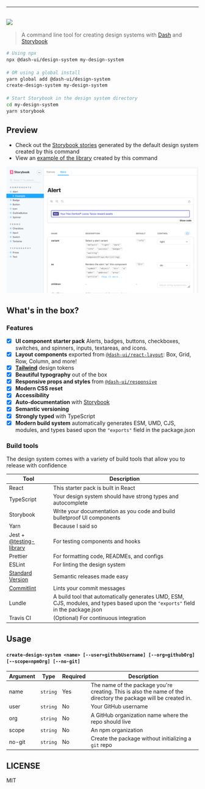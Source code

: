 <hr/>
<br/>
<img src='https://github.com/dash-ui/styles/raw/master/assets/logo.png'/>

> A command line tool for creating design systems with [Dash](https://github.com/dash-ui) and [Storybook](https://github.com/storybookjs)

```sh
# Using npx
npx @dash-ui/design-system my-design-system

# OR using a global install
yarn global add @dash-ui/design-system
create-design-system my-design-system

# Start Storybook in the design system directory
cd my-design-system
yarn storybook
```

## Preview

- Check out the [Storybook stories](https://dash-design-system.now.sh) generated by the default design system created by this command
- View an [example of the library](https://github.com/dash-ui/examples/tree/master/design-system) created by this command

![Storybook preview image](https://raw.githubusercontent.com/dash-ui/design-system/master/assets/storybook-preview.png)

## What's in the box?

### Features

- [x] **UI component starter pack** Alerts, badges, buttons, checkboxes, switches,
      and spinners, inputs, textareas, and icons.
- [x] **Layout components** exported from [`@dash-ui/react-layout`](https://github.com/dash-ui/react-layout):
      Box, Grid, Row, Column, and more!
- [x] [**Tailwind**](https://tailwindcss.com/) design tokens
- [x] **Beautiful typography** out of the box
- [x] **Responsive props and styles** from [`@dash-ui/responsive`](https://github.com/dash-ui/responsive)
- [x] **Modern CSS reset**
- [x] **Accessibility**
- [x] **Auto-documentation** with [Storybook](https://github.com/storybookjs)
- [x] **Semantic versioning**
- [x] **Strongly typed** with TypeScript
- [x] **Modern build system** automatically generates ESM, UMD, CJS, modules, and types based
      upon the `"exports"` field in the package.json

### Build tools

The design system comes with a variety of build tools that allow you to release with confidence

| Tool                                                                           | Description                                                                                                                      |
| ------------------------------------------------------------------------------ | -------------------------------------------------------------------------------------------------------------------------------- |
| React                                                                          | This starter pack is built in React                                                                                              |
| TypeScript                                                                     | Your design system should have strong types and autocomplete                                                                     |
| Storybook                                                                      | Write your documentation as you code and build bulletproof UI components                                                         |
| Yarn                                                                           | Because I said so                                                                                                                |
| Jest + [@testing-library](https://github.com/testing-library)                  | For testing components and hooks                                                                                                 |
| Prettier                                                                       | For formatting code, READMEs, and configs                                                                                        |
| ESLint                                                                         | For linting the design system                                                                                                    |
| [Standard Version](https://github.com/conventional-changelog/standard-version) | Semantic releases made easy                                                                                                      |
| [Commitlint](https://github.com/conventional-changelog/commitlint)             | Lints your commit messages                                                                                                       |
| Lundle                                                                         | A build tool that automatically generates UMD, ESM, CJS, modules, and types based upon the `"exports"` field in the package.json |
| Travis CI                                                                      | (Optional) For continuous integration                                                                                            |

## Usage

#### `create-design-system <name> [--user=githubUsername] [--org=githubOrg] [--scope=npmOrg] [--no-git]`

| Argument | Type     | Required | Description                                                                                                     |
| -------- | -------- | -------- | --------------------------------------------------------------------------------------------------------------- |
| name     | `string` | Yes      | The name of the package you're creating. This is also the name of the directory the package will be created in. |
| user     | `string` | No       | Your GitHub username                                                                                            |
| org      | `string` | No       | A GitHub organization name where the repo should live                                                           |
| scope    | `string` | No       | An npm organization                                                                                             |
| no-git   | `string` | No       | Create the package without initializing a `git` repo                                                            |

## LICENSE

MIT
